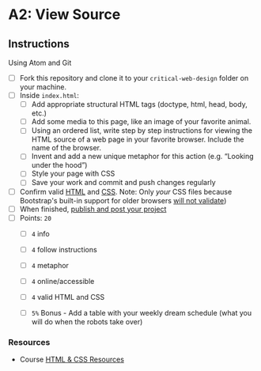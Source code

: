 # A2: View Source


## Instructions

Using Atom and Git

- [ ] Fork this repository and clone it to your `critical-web-design` folder on your machine.
- [ ] Inside `index.html`:
  - [ ] Add appropriate structural HTML tags (doctype, html, head, body, etc.)
  - [ ] Add some media to this page, like an image of your favorite animal.
  - [ ] Using an ordered list, write step by step instructions for viewing the HTML source of a web page in your favorite browser. Include the name of the browser.
  - [ ] Invent and add a new unique metaphor for this action (e.g. “Looking under the hood”)
  - [ ] Style your page with CSS
  - [ ] Save your work and commit and push changes regularly
- [ ] Confirm valid [HTML](https://validator.w3.org/) and [CSS](https://jigsaw.w3.org/css-validator/). Note: Only *your* CSS files because Bootstrap's built-in support for older browsers [will not validate](https://getbootstrap.com/docs/4.5/getting-started/introduction/))
- [ ] When finished, [publish and post your project](https://docs.google.com/document/d/17U_zmzM_eML_qkG0PaOdDRcEk3YEmbiQ1TyNnbAM08k/edit)
- [ ] Points: `20`
  - [ ] `4` info
  - [ ] `4` follow instructions
  - [ ] `4` metaphor
  - [ ] `4` online/accessible
  - [ ] `4` valid HTML and CSS 
  - [ ] `5%` Bonus - Add a table with your weekly dream schedule (what you will do when the robots take over)



### Resources

- Course [HTML & CSS Resources](https://github.com/omundy/critical-web-design/blob/master/README.md#html--css)
